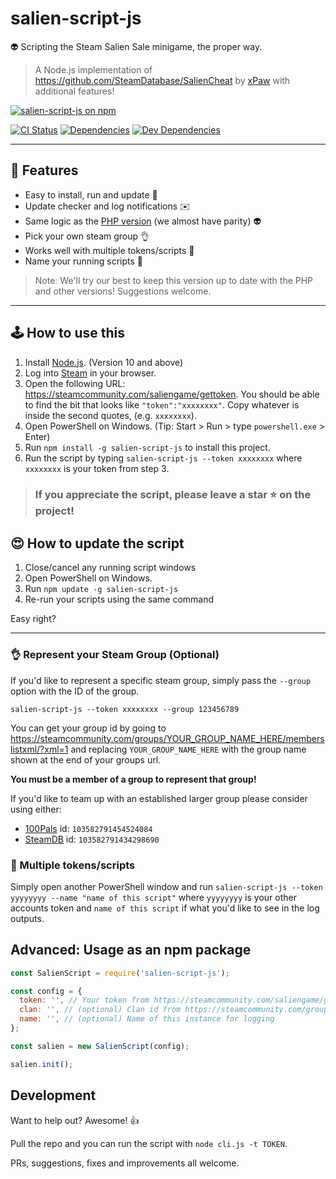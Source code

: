 # salien-script-js

👽 Scripting the Steam Salien Sale minigame, the proper way.

> A Node.js implementation of https://github.com/SteamDatabase/SalienCheat by [xPaw](https://github.com/xPaw) with additional features!

[![salien-script-js on npm](https://nodei.co/npm/salien-script-js.png)](https://nodei.co/npm/salien-script-js/)

[![CI Status](https://img.shields.io/travis/South-Paw/salien-script-js/rework.svg)](https://travis-ci.org/South-Paw/salien-script-js)
[![Dependencies](https://david-dm.org/South-Paw/salien-script-js/rework.svg)](https://david-dm.org/South-Paw/salien-script-js/rework)
[![Dev Dependencies](https://david-dm.org/South-Paw/salien-script-js/rework/dev-status.svg)](https://david-dm.org/South-Paw/salien-script-js/rework?type=dev)

---

## 🌈 Features

* Easy to install, run and update 🎉
* Update checker and log notifications ✉️
* Same logic as the [PHP version](https://github.com/SteamDatabase/SalienCheat) (we almost have parity) 👽
* Pick your own steam group 👌
* Works well with multiple tokens/scripts 👥
* Name your running scripts 👀

> Note: We'll try our best to keep this version up to date with the PHP and other versions! Suggestions welcome.

---

## 🕹️ How to use this

1. Install [Node.js](https://nodejs.org/en/). (Version 10 and above)
2. Log into [Steam](http://store.steampowered.com/) in your browser.
3. Open the following URL: <https://steamcommunity.com/saliengame/gettoken>. You should be able to find the bit that looks like `"token":"xxxxxxxx"`. Copy whatever is inside the second quotes, (e.g. `xxxxxxxx`).
4. Open PowerShell on Windows. (Tip: Start > Run > type `powershell.exe` > Enter)
5. Run `npm install -g salien-script-js` to install this project.
6. Run the script by typing `salien-script-js --token xxxxxxxx` where `xxxxxxxx` is your token from step 3.

> ### If you appreciate the script, please leave a star ⭐ on the project!

## 😍 How to update the script

1. Close/cancel any running script windows
2. Open PowerShell on Windows.
3. Run `npm update -g salien-script-js`
4. Re-run your scripts using the same command

Easy right?

---

### 👌 Represent your Steam Group (Optional)

If you'd like to represent a specific steam group, simply pass the `--group` option with the ID of the group.

```sh-session
salien-script-js --token xxxxxxxx --group 123456789
```

You can get your group id by going to https://steamcommunity.com/groups/YOUR_GROUP_NAME_HERE/memberslistxml/?xml=1 and replacing `YOUR_GROUP_NAME_HERE` with the group name shown at the end of your groups url.

**You must be a member of a group to represent that group!**

If you'd like to team up with an established larger group please consider using either:

* [100Pals](https://steamcommunity.com/groups/100pals) id: `103582791454524084`
* [SteamDB](https://steamcommunity.com/groups/steamdb) id: `103582791434298690`

### 👥 Multiple tokens/scripts

Simply open another PowerShell window and run `salien-script-js --token yyyyyyyy --name "name of this script"` where `yyyyyyyy` is your other accounts token and `name of this script` if what you'd like to see in the log outputs.

## Advanced: Usage as an npm package

```js
const SalienScript = require('salien-script-js');

const config = {
  token: '', // Your token from https://steamcommunity.com/saliengame/gettoken
  clan: '', // (optional) Clan id from https://steamcommunity.com/groups/YOUR_GROUP_NAME_HERE/memberslistxml/?xml=1
  name: '', // (optional) Name of this instance for logging
};

const salien = new SalienScript(config);

salien.init();
```

## Development

Want to help out? Awesome! 👍

Pull the repo and you can run the script with `node cli.js -t TOKEN`.

PRs, suggestions, fixes and improvements all welcome.
